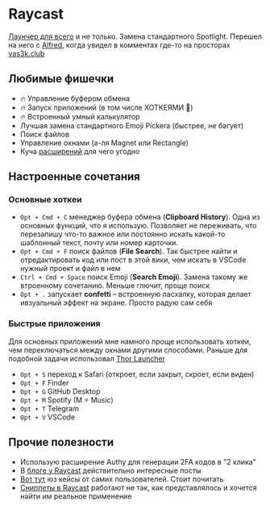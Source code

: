# Raycast

[Лаунчер для всего](https://www.raycast.com) и не только. Замена стандартного Spotlight. Перешел на него с [Alfred](alfred.md), когда увидел в комментах где-то на просторах [vas3k.club](https://vas3k.club)

## Любимые фишечки

- 🔥 Управление буфером обмена
- 🔥 Запуск приложений (в том числе ХОТКЕЯМИ 🚀)
- 🔥 Встроенный умный калькулятор
- Лучшая замена стандартного Emoji Pickera (быстрее, не багует)
- Поиск файлов
- Управление окнами (а-ля Magnet или Rectangle)
- Куча [расширений](https://www.raycast.com/store) для чего угодно

## Настроенные сочетания

### Основные хоткеи

- `Opt + Cmd + C` менеджер буфера обмена (**Clipboard History**). Одна из основных функций, что я использую. Позволяет не переживать, что перезапишу что-то важное или постоянно искать какой-то шаблонный текст, почту или номер карточки.
- `Opt + Cmd + F` поиск файлов (**File Search**). Так быстрее найти и отредактировать код или пост в этой вики, чем искать в VSCode нужный проект и файл в нем
- `Ctrl + Cmd + Space` поиск Emoji (**Search Emoji**). Замена такому же втроенному сочетанию. Меньше глючит, проще поиск
- `Opt + .` запускает **confetti** – встроенную пасхалку, которая делает ивзуальный эффект на экране. Просто радую сам себя


### Быстрые приложения

Для основных приложений мне намного проще использовать хоткеи, чем переключаться между окнами другими способами. Раньше для подобной задачи использовал [Thor Launcher](https://apps.apple.com/us/app/thor-launcher/id1120999687?l=ru&mt=12)

- `Opt + S` переход к Safari (откроет, если закрыт, скроет, если виден)
- `Opt + F` Finder
- `Opt + G` GitHub Desktop
- `Opt + M` Spotify (M = Music)
- `Opt + T` Telegram
- `Opt + V` VSCode

## Прочие полезности

- Использую расширение Authy для генерации 2FA кодов в "2 клика"
- В [блоге у Raycast](https://www.raycast.com/blog) действительно интересные посты
- [Вот тут](https://www.raycast.com/community-stories) юз кейсы от самих пользователей. Стоит почитать
- [Сниппеты в Raycast](https://manual.raycast.com/snippets) работают не так, как представлялось и хочется найти им реальное применение

